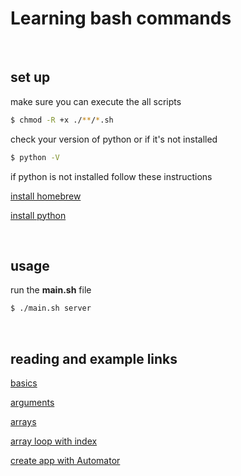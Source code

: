 # Learning bash commands

<br>

## set up
make sure you can execute the all scripts
```bash
$ chmod -R +x ./**/*.sh
```
check your version of python or if it's not installed
```bash
$ python -V
```

if python is not installed follow these instructions

[install homebrew](https://brew.sh/#install)

[install python](https://docs.python-guide.org/starting/install3/osx/)

<br>

## usage
run the __main.sh__ file
```bash
$ ./main.sh server
```

<br>

## reading and example links

[basics](https://developer.apple.com/library/archive/documentation/OpenSource/Conceptual/ShellScripting/shell_scripts/shell_scripts.html)

[arguments](https://www.lifewire.com/pass-arguments-to-bash-script-2200571)

[arrays](https://www.amsys.co.uk/using-arrays-bash/)

[array loop with index](https://stackoverflow.com/questions/6723426/looping-over-arrays-printing-both-index-and-value)

[create app with Automator](https://stackoverflow.com/questions/30854358/mac-osx-allow-for-user-input-in-shell-script-via-gui-or-prompt)

